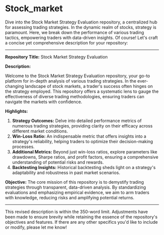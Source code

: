 # Stock_market
Dive into the Stock Market Strategy Evaluation repository, a centralized hub for assessing trading strategies. In the dynamic realm of stocks, strategy is paramount. Here, we break down the performance of various trading tactics, empowering traders with data-driven insights.
Of course! Let's craft a concise yet comprehensive description for your repository:

---

**Repository Title:** Stock Market Strategy Evaluation

**Description:** 

Welcome to the Stock Market Strategy Evaluation repository, your go-to platform for in-depth analysis of various trading strategies. In the ever-changing landscape of stock markets, a trader's success often hinges on the strategy employed. This repository offers a systematic lens to gauge the effectiveness of diverse trading methodologies, ensuring traders can navigate the markets with confidence.

**Highlights:**
1. **Strategy Outcomes:** Delve into detailed performance metrics of numerous trading strategies, providing clarity on their efficacy across different market conditions.
2. **Win-Loss Ratio:** An indispensable metric that offers insights into a strategy's reliability, helping traders to optimize their decision-making processes.
3. **Additional Metrics:** Beyond just win-loss ratios, explore parameters like drawdowns, Sharpe ratios, and profit factors, ensuring a comprehensive understanding of potential risks and rewards.
4. **Backtesting Insights:** Historical backtesting sheds light on a strategy's adaptability and robustness in past market scenarios.

**Objective:** 
The core mission of this repository is to demystify trading strategies through transparent, data-driven analysis. By standardizing evaluations and emphasizing empirical evidence, we aim to arm traders with knowledge, reducing risks and amplifying potential returns.

---

This revised description is within the 350-word limit. Adjustments have been made to ensure brevity while retaining the essence of the repository's objectives and features. If there are any other specifics you'd like to include or modify, please let me know!
